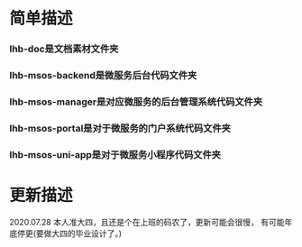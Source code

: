 # 简单描述
### lhb-doc是文档素材文件夹
### lhb-msos-backend是微服务后台代码文件夹
### lhb-msos-manager是对应微服务的后台管理系统代码文件夹
### lhb-msos-portal是对于微服务的门户系统代码文件夹
### lhb-msos-uni-app是对于微服务小程序代码文件夹

# 更新描述
2020.07.28 本人准大四，且还是个在上班的码农了，更新可能会很慢，
有可能年底停更(要做大四的毕业设计了。)